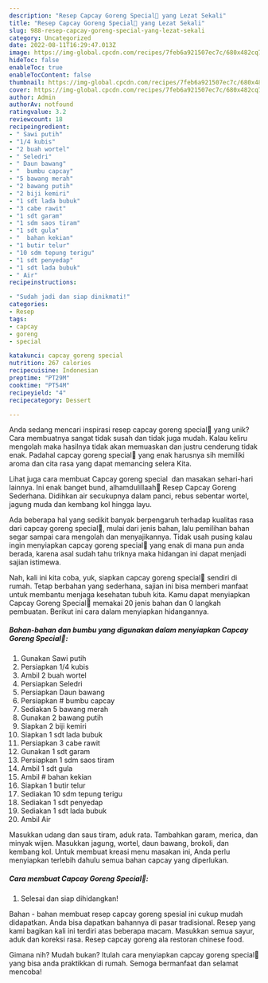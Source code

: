 ```yaml
---
description: "Resep Capcay Goreng Special🎉 yang Lezat Sekali"
title: "Resep Capcay Goreng Special🎉 yang Lezat Sekali"
slug: 988-resep-capcay-goreng-special-yang-lezat-sekali
category: Uncategorized
date: 2022-08-11T16:29:47.013Z
image: https://img-global.cpcdn.com/recipes/7feb6a921507ec7c/680x482cq70/capcay-goreng-special-foto-resep-utama.jpg
hideToc: false
enableToc: true
enableTocContent: false
thumbnail: https://img-global.cpcdn.com/recipes/7feb6a921507ec7c/680x482cq70/capcay-goreng-special-foto-resep-utama.jpg
cover: https://img-global.cpcdn.com/recipes/7feb6a921507ec7c/680x482cq70/capcay-goreng-special-foto-resep-utama.jpg
author: Admin
authorAv: notfound
ratingvalue: 3.2
reviewcount: 18
recipeingredient:
- " Sawi putih"
- "1/4 kubis"
- "2 buah wortel"
- " Seledri"
- " Daun bawang"
- "  bumbu capcay"
- "5 bawang merah"
- "2 bawang putih"
- "2 biji kemiri"
- "1 sdt lada bubuk"
- "3 cabe rawit"
- "1 sdt garam"
- "1 sdm saos tiram"
- "1 sdt gula"
- "  bahan kekian"
- "1 butir telur"
- "10 sdm tepung terigu"
- "1 sdt penyedap"
- "1 sdt lada bubuk"
- " Air"
recipeinstructions:

- "Sudah jadi dan siap dinikmati!"
categories:
- Resep
tags:
- capcay
- goreng
- special

katakunci: capcay goreng special 
nutrition: 267 calories
recipecuisine: Indonesian
preptime: "PT29M"
cooktime: "PT54M"
recipeyield: "4"
recipecategory: Dessert

---
```





Anda sedang mencari inspirasi resep capcay goreng special🎉 yang unik? Cara membuatnya sangat tidak susah dan tidak juga mudah. Kalau keliru mengolah maka hasilnya tidak akan memuaskan dan justru cenderung tidak enak. Padahal capcay goreng special🎉 yang enak harusnya sih memiliki aroma dan cita rasa yang dapat memancing selera Kita.





Lihat juga cara membuat Capcay goreng special ️ dan masakan sehari-hari lainnya. Ini enak banget bund, alhamdulillaah🤗 Resep Capcay Goreng Sederhana. Didihkan air secukupnya dalam panci, rebus sebentar wortel, jagung muda dan kembang kol hingga layu.

Ada beberapa hal yang sedikit banyak berpengaruh terhadap kualitas rasa dari capcay goreng special🎉, mulai dari jenis bahan, lalu pemilihan bahan segar sampai cara mengolah dan menyajikannya. Tidak usah pusing kalau ingin menyiapkan capcay goreng special🎉 yang enak di mana pun anda berada, karena asal sudah tahu triknya maka hidangan ini dapat menjadi sajian istimewa.






Nah, kali ini kita coba, yuk, siapkan capcay goreng special🎉 sendiri di rumah. Tetap berbahan yang sederhana, sajian ini bisa memberi manfaat untuk membantu menjaga kesehatan tubuh kita. Kamu dapat menyiapkan Capcay Goreng Special🎉 memakai 20 jenis bahan dan 0 langkah pembuatan. Berikut ini cara dalam menyiapkan hidangannya.

<!--inarticleads1-->

##### Bahan-bahan dan bumbu yang digunakan dalam menyiapkan Capcay Goreng Special🎉:

1. Gunakan  Sawi putih
1. Persiapkan 1/4 kubis
1. Ambil 2 buah wortel
1. Persiapkan  Seledri
1. Persiapkan  Daun bawang
1. Persiapkan  # bumbu capcay
1. Sediakan 5 bawang merah
1. Gunakan 2 bawang putih
1. Siapkan 2 biji kemiri
1. Siapkan 1 sdt lada bubuk
1. Persiapkan 3 cabe rawit
1. Gunakan 1 sdt garam
1. Persiapkan 1 sdm saos tiram
1. Ambil 1 sdt gula
1. Ambil  # bahan kekian
1. Siapkan 1 butir telur
1. Sediakan 10 sdm tepung terigu
1. Sediakan 1 sdt penyedap
1. Sediakan 1 sdt lada bubuk
1. Ambil  Air


Masukkan udang dan saus tiram, aduk rata. Tambahkan garam, merica, dan minyak wijen. Masukkan jagung, wortel, daun bawang, brokoli, dan kembang kol. Untuk membuat kreasi menu masakan ini, Anda perlu menyiapkan terlebih dahulu semua bahan capcay yang diperlukan. 

<!--inarticleads2-->

##### Cara membuat Capcay Goreng Special🎉:


1. Selesai dan siap dihidangkan!

Bahan - bahan membuat resep capcay goreng spesial ini cukup mudah didapatkan. Anda bisa dapatkan bahannya di pasar tradisional. Resep yang kami bagikan kali ini terdiri atas beberapa macam. Masukkan semua sayur, aduk dan koreksi rasa. Resep capcay goreng ala restoran chinese food. 

Gimana nih? Mudah bukan? Itulah cara menyiapkan capcay goreng special🎉 yang bisa anda praktikkan di rumah. Semoga bermanfaat dan selamat mencoba!
